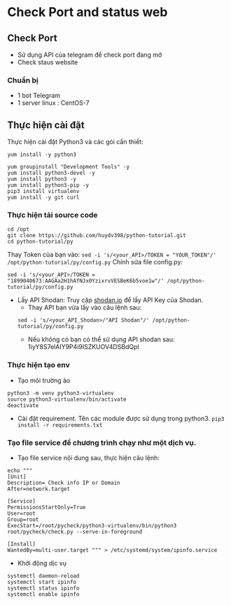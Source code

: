 # Check Port and status web
## Check Port 
* Sử dụng API của telegram để check port đang mở
* Check staus website


### Chuẩn bị
* 1 bot Telegram
* 1 server linux : CentOS-7

## Thực hiện cài đặt
Thực hiện cài đặt Python3 và các gói cần thiết:
```
yum install -y python3

yum groupinstall "Development Tools" -y
yum install python3-devel -y
yum install python3 -y
yum install python3-pip -y
pip3 install virtualenv
yum install -y git curl 
```

### Thực hiện tải source code
```
cd /opt
git clone https://github.com/huydv398/python-tutorial.git
cd python-tutorial/py
```

Thay Token của bạn vào:
`sed -i 's/<your_API>/TOKEN = "YOUR_TOKEN"/' /opt/python-tutorial/py/config.py`
Chỉnh sửa file config.py:
```
sed -i 's/<your_API>/TOKEN = "1899040673:AAGAa2H1hAfNJx0YzixrvVESBeK6b5voe1w"/' /opt/python-tutorial/py/config.py
```

* Lấy API Shodan: Truy cập [shodan.io](https://account.shodan.io/login) để lấy API Key của Shodan.
    * Thay API bạn vừa lấy vào câu lệnh sau:
    ```
    sed -i 's/<your_API_Shodan>/"API Shodan"/' /opt/python-tutorial/py/config.py
    ```
    * Nếu không có bạn có thể sử dụng API shodan sau: 1iyY8S7elAIY9P4i9ISZKUOV4DSBdQpl 
### Thực hiện tạo env
* Tạo môi trường ảo
```
python3 -m venv python3-virtualenv
source python3-virtualenv/bin/activate
deactivate
```

* Cài đặt requirement. Tên các module được sử dụng trong python3.
`pip3 install -r requirements.txt`
### Tạo file service để chương trình chạy như một dịch vụ.
* Tạo file service nội dung sau, thực hiện câu lệnh:
```
echo """
[Unit]
Description= Check info IP or Domain
After=network.target

[Service]
PermissionsStartOnly=True
User=root
Group=root
ExecStart=/root/pycheck/python3-virtualenv/bin/python3 root/pycheck/check.py --serve-in-foreground

[Install]
WantedBy=multi-user.target """ > /etc/systemd/system/ipinfo.service
```

* Khởi động dịc vụ
```
systemctl daemon-reload
systemctl start ipinfo
systemctl status ipinfo
systemctl enable ipinfo
```